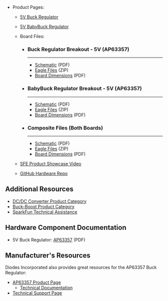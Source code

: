 * Product Pages:
    * [5V Buck Regulator](https://www.sparkfun.com/products/21255)
    * [5V BabyBuck Regulator](https://www.sparkfun.com/products/21256)
    * Board Files:

        <section class="grid cards show" style="grid-template-columns: repeat(auto-fit,minmax(8rem,1fr));" markdown>

        - ### Buck Regulator Breakout - 5V (AP63357)

            ---

            * [Schematic](./board_files/schematic-Buck5V.pdf) (PDF)
            * [Eagle Files](./board_files/eagle_files-Buck5V.zip) (ZIP)
            * [Board Dimensions](./board_files/dimensions-Buck5V.pdf) (PDF)

        - ### BabyBuck Regulator Breakout - 5V (AP63357)

            ---

            * [Schematic](./board_files/schematic-BabyBuck5V.pdf) (PDF)
            * [Eagle Files](./board_files/eagle_files-BabyBuck5V.zip) (ZIP)
            * [Board Dimensions](./board_files/dimensions-BabyBuck5V.pdf) (PDF)

        - ### Composite Files (Both Boards)

            ---

            * [Schematic](./board_files/schematic.pdf) (PDF)
            * [Eagle Files](./board_files/eagle_files.zip) (ZIP)
            * [Board Dimensions](./board_files/dimensions.pdf) (PDF)

        </section>

    * [SFE Product Showcase Video](https://youtu.be/g2MgO2fjqsw)
    * [GitHub Hardware Repo](https://github.com/sparkfun/SparkFun_Buck_Regulator_AP63357DV-7)

## Additional Resources
* [DC/DC Converter Product Category](https://www.sparkfun.com/categories/tags/dc-dc-converter)
* [Buck-Boost Product Category](https://www.sparkfun.com/categories/tags/buck-boost)
* [SparkFun Technical Assistance](https://www.sparkfun.com/technical_assistance)


## Hardware Component Documentation
* 5V Buck Regulator: [AP63357](./component_documentation/AP63356-AP63357.pdf) (PDF)


## Manufacturer's Resources
Diodes Incorporated also provides great resources for the AP63357 Buck Regulator: 

* [AP63357 Product Page](https://www.diodes.com/part/view/AP63357/)
    * [Technical Documentation](https://www.diodes.com/part/view/AP63357/#tab-details)
* [Technical Support Page](https://www.diodes.com/about/contact-us/technical-support/)